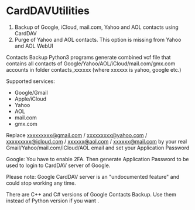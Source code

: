 # CardDAVUtilities

1. Backup of Google, iCloud, mail.com, Yahoo and AOL contacts using CardDAV
2. Purge of Yahoo and AOL contacts. This option is missing from Yahoo and AOL WebUI 

Contacts Backup Python3 programs generate combined vcf file that contains all contacts of Google/Yahoo/AOL/iCloud/mail.com/gmx.com accounts in folder contacts_xxxxxx (where xxxxxx is yahoo, google etc.)

Supported services:
- Google/Gmail
- Apple/iCloud
- Yahoo
- AOL
- mail.com
- gmx.com

Replace xxxxxxxxx@gmail.com / xxxxxxxxx@yahoo.com / xxxxxxxxx@icloud.com / xxxxxx@aol.com / xxxxxx@mail.com by your real Gmail/Yahoo/mail.com/iCloud/AOL email and set your Application Password

Google: You have to enable 2FA. Then generate Application Password to be used to login to CardDAV server of Google.

Please note: Google CardDAV server is an "undocumented feature" and could stop working any time.

There are C++ and C# versions of Google Contacts Backup. Use them instead of Python version if you want .

